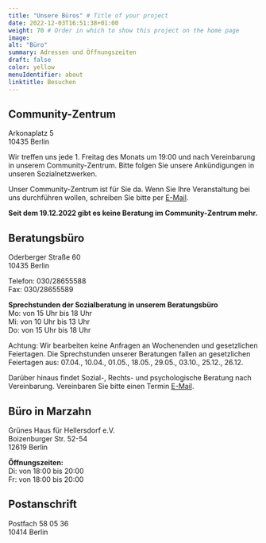 ```yaml
---
title: "Unsere Büros" # Title of your project
date: 2022-12-03T16:51:38+01:00
weight: 70 # Order in which to show this project on the home page
image: 
alt: "Büro"
summary: Adressen und Öffnungszeiten
draft: false
color: yellow
menuIdentifier: about
linktitle: Besuchen
---
```


## Community-Zentrum ##

Arkonaplatz 5 \
10435 Berlin

Wir treffen uns jede 1. Freitag des Monats um 19:00 und nach Vereinbarung in unserem Community-Zentrum. Bitte folgen Sie unsere Ankündigungen in unseren Sozialnetzwerken.

Unser Community-Zentrum ist für Sie da. Wenn Sie Ihre Veranstaltung bei uns durchführen wollen, schreiben Sie bitte per [E-Mail](mailto:info@quarteera.de). 

**Seit dem 19.12.2022 gibt es keine Beratung im Community-Zentrum mehr.**

## Beratungsbüro ##

Oderberger Straße 60 \
10435 Berlin

Telefon: 030/28655588 \
Fax: 030/28655589

**Sprechstunden der Sozialberatung in unserem Beratungsbüro** \
Mo: von 15 Uhr bis 18 Uhr \
Mi: von 10 Uhr bis 13 Uhr \
Do: von 15 Uhr bis 18 Uhr 

Achtung: Wir bearbeiten keine Anfragen an Wochenenden und gesetzlichen Feiertagen. Die Sprechstunden unserer Beratungen fallen an gesetzlichen Feiertagen aus: 07.04., 10.04., 01.05., 18.05., 29.05., 03.10., 25.12., 26.12.

Darüber hinaus findet Sozial-, Rechts- und psychologische Beratung nach Vereinbarung. Vereinbaren Sie bitte einen Termin [E-Mail](mailto:help@quarteera.de). 

## Büro in Marzahn ##

Grünes Haus für Hellersdorf e.V. \
Boizenburger Str. 52-54 \
12619 Berlin

**Öffnungszeiten:** \
Di: von 18:00 bis 20:00 \
Fr: von 18:00 bis 20:00

## Postanschrift ##

Postfach 58 05 36 \
10414 Berlin

